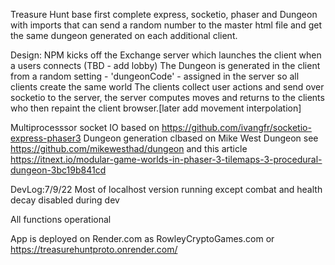 Treasure Hunt base
first complete express, socketio, phaser and Dungeon with imports that can send
a random number to the master html file and get the same dungeon generated on each additional client.

Design: NPM kicks off the Exchange server which launches the client when a users connects
(TBD - add lobby)
The Dungeon is generated in the client from a random setting - 'dungeonCode' - assigned in the server so all clients create the same world
The clients collect user actions and send over socketio to the server, the server computes moves and returns to the clients who then repaint the client browser.[later add movement interpolation]

Multiprocesssor socket IO based on https://github.com/ivangfr/socketio-express-phaser3
Dungeon generation clbased on Mike West Dungeon see https://github.com/mikewesthad/dungeon
  and this article https://itnext.io/modular-game-worlds-in-phaser-3-tilemaps-3-procedural-dungeon-3bc19b841cd

DevLog:7/9/22
Most of localhost version running except combat and health decay disabled during dev

All functions operational

App is deployed on Render.com as RowleyCryptoGames.com or https://treasurehuntproto.onrender.com/


